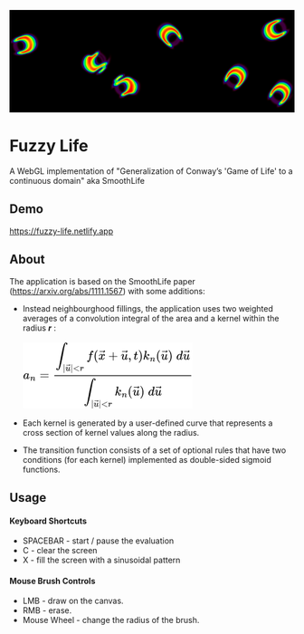 ![header](https://github.com/breadloafsky/fuzzy-life/blob/master/res/header.PNG?raw=true)
# Fuzzy Life
A WebGL implementation of "Generalization of Conway’s 'Game of Life' to a continuous domain" aka SmoothLife
## Demo
https://fuzzy-life.netlify.app

## About

The application is based on the SmoothLife paper (https://arxiv.org/abs/1111.1567) with some additions:

- Instead neighbourghood fillings, the application uses two weighted averages of a convolution integral of the area and a kernel within the radius ***r*** :\
\
![equation](https://github.com/breadloafsky/fuzzy-life/blob/master/res/eq0.png?raw=true)

- Each kernel is generated by a user-defined curve that represents a cross section of kernel values along the radius.
- The transition function consists of a set of optional rules that have two conditions (for each kernel) implemented as double-sided sigmoid functions.

## Usage

#### Keyboard Shortcuts
- SPACEBAR - start / pause the evaluation
- C - clear the screen
- X - fill the screen with a sinusoidal pattern

#### Mouse Brush Controls
- LMB - draw on the canvas.
- RMB - erase.
- Mouse Wheel - change the radius of the brush.